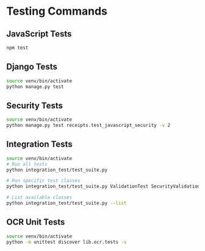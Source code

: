 # Testing Commands

## JavaScript Tests
```bash
npm test
```

## Django Tests
```bash
source venv/bin/activate
python manage.py test
```

## Security Tests
```bash
source venv/bin/activate
python manage.py test receipts.test_javascript_security -v 2
```

## Integration Tests
```bash
source venv/bin/activate
# Run all tests
python integration_test/test_suite.py

# Run specific test classes
python integration_test/test_suite.py ValidationTest SecurityValidationTest

# List available classes
python integration_test/test_suite.py --list
```

## OCR Unit Tests
```bash
source venv/bin/activate
python -m unittest discover lib.ocr.tests -v
```